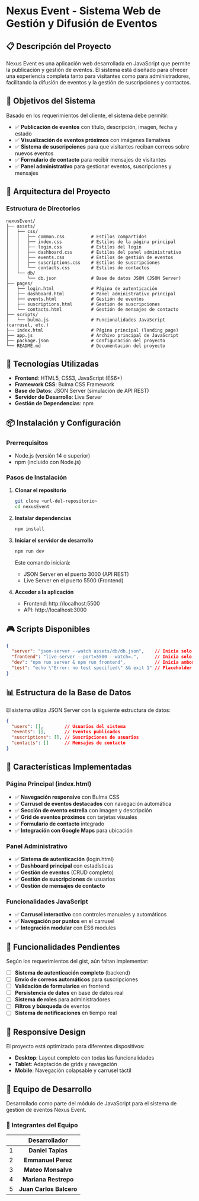 # Nexus Event - Sistema Web de Gestión y Difusión de Eventos

## 📋 Descripción del Proyecto

Nexus Event es una aplicación web desarrollada en JavaScript que permite la publicación y gestión de eventos. El sistema está diseñado para ofrecer una experiencia completa tanto para visitantes como para administradores, facilitando la difusión de eventos y la gestión de suscripciones y contactos.

## 🎯 Objetivos del Sistema

Basado en los requerimientos del cliente, el sistema debe permitir:

- ✅ **Publicación de eventos** con título, descripción, imagen, fecha y estado
- ✅ **Visualización de eventos próximos** con imágenes llamativas
- ✅ **Sistema de suscripciones** para que visitantes reciban correos sobre nuevos eventos
- ✅ **Formulario de contacto** para recibir mensajes de visitantes
- ✅ **Panel administrativo** para gestionar eventos, suscripciones y mensajes

## 🏢 Arquitectura del Proyecto

### Estructura de Directorios

```
nexusEvent/
├── assets/
│   ├── css/
│   │   ├── common.css          # Estilos compartidos
│   │   ├── index.css           # Estilos de la página principal
│   │   ├── login.css           # Estilos del login
│   │   ├── dashboard.css       # Estilos del panel administrativo
│   │   ├── events.css          # Estilos de gestión de eventos
│   │   ├── suscriptions.css    # Estilos de suscripciones
│   │   └── contacts.css        # Estilos de contactos
│   └── db/
│       └── db.json             # Base de datos JSON (JSON Server)
├── pages/
│   ├── login.html              # Página de autenticación
│   ├── dashboard.html          # Panel administrativo principal
│   ├── events.html             # Gestión de eventos
│   ├── suscriptions.html       # Gestión de suscripciones
│   └── contacts.html           # Gestión de mensajes de contacto
├── scripts/
│   └── bulma.js                # Funcionalidades JavaScript (carrusel, etc.)
├── index.html                  # Página principal (landing page)
├── app.js                      # Archivo principal de JavaScript
├── package.json                # Configuración del proyecto
└── README.md                   # Documentación del proyecto
```

## 🚀 Tecnologías Utilizadas

- **Frontend**: HTML5, CSS3, JavaScript (ES6+)
- **Framework CSS**: Bulma CSS Framework
- **Base de Datos**: JSON Server (simulación de API REST)
- **Servidor de Desarrollo**: Live Server
- **Gestión de Dependencias**: npm

## 📦 Instalación y Configuración

### Prerrequisitos

- Node.js (versión 14 o superior)
- npm (incluido con Node.js)

### Pasos de Instalación

1. **Clonar el repositorio**
   ```bash
   git clone <url-del-repositorio>
   cd nexusEvent
   ```

2. **Instalar dependencias**
   ```bash
   npm install
   ```

3. **Iniciar el servidor de desarrollo**
   ```bash
   npm run dev
   ```

   Este comando iniciará:
   - JSON Server en el puerto 3000 (API REST)
   - Live Server en el puerto 5500 (Frontend)

4. **Acceder a la aplicación**
   - Frontend: http://localhost:5500
   - API: http://localhost:3000

## 🎮 Scripts Disponibles

```json
{
  "server": "json-server --watch assets/db/db.json",    // Inicia solo el servidor de datos
  "frontend": "live-server --port=5500 --watch=.",      // Inicia solo el servidor frontend
  "dev": "npm run server & npm run frontend",           // Inicia ambos servidores
  "test": "echo \"Error: no test specified\" && exit 1" // Placeholder para tests
}
```

## 📊 Estructura de la Base de Datos

El sistema utiliza JSON Server con la siguiente estructura de datos:

```json
{
  "users": [],        // Usuarios del sistema
  "events": [],       // Eventos publicados
  "suscriptions": [], // Suscripciones de usuarios
  "contacts": []      // Mensajes de contacto
}
```

## 🎨 Características Implementadas

### Página Principal (index.html)
- ✅ **Navegación responsive** con Bulma CSS
- ✅ **Carrusel de eventos destacados** con navegación automática
- ✅ **Sección de evento estrella** con imagen y descripción
- ✅ **Grid de eventos próximos** con tarjetas visuales
- ✅ **Formulario de contacto** integrado
- ✅ **Integración con Google Maps** para ubicación

### Panel Administrativo
- ✅ **Sistema de autenticación** (login.html)
- ✅ **Dashboard principal** con estadísticas
- ✅ **Gestión de eventos** (CRUD completo)
- ✅ **Gestión de suscripciones** de usuarios
- ✅ **Gestión de mensajes de contacto**

### Funcionalidades JavaScript
- ✅ **Carrusel interactivo** con controles manuales y automáticos
- ✅ **Navegación por puntos** en el carrusel
- ✅ **Integración modular** con ES6 modules

## 🎯 Funcionalidades Pendientes

Según los requerimientos del gist, aún faltan implementar:

- [ ] **Sistema de autenticación completo** (backend)
- [ ] **Envío de correos automáticos** para suscripciones
- [ ] **Validación de formularios** en frontend
- [ ] **Persistencia de datos** en base de datos real
- [ ] **Sistema de roles** para administradores
- [ ] **Filtros y búsqueda** de eventos
- [ ] **Sistema de notificaciones** en tiempo real

## 📱 Responsive Design

El proyecto está optimizado para diferentes dispositivos:
- **Desktop**: Layout completo con todas las funcionalidades
- **Tablet**: Adaptación de grids y navegación
- **Mobile**: Navegación colapsable y carrusel táctil

## 👥 Equipo de Desarrollo

Desarrollado como parte del módulo de JavaScript para el sistema de gestión de eventos Nexus Event.

### 🚀 Integrantes del Equipo

| | **Desarrollador** |
|:-:|:-----------------:|
|1| **Daniel Tapias** |
|2| **Emmanuel Perez** |
|3| **Mateo Monsalve** |
|4| **Mariana Restrepo** |
|5| **Juan Carlos Balcero** |